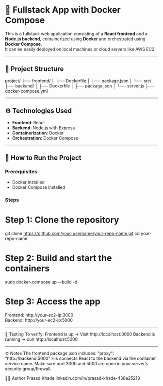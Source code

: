 # 🚀 Fullstack App with Docker Compose

This is a fullstack web application consisting of a **React frontend** and a **Node.js backend**, containerized using **Docker** and orchestrated using **Docker Compose**.  
It can be easily deployed on local machines or cloud servers like AWS EC2.

---

## 🧱 Project Structure
project/
├── frontend/
│ ├── Dockerfile
│ ├── package.json
│ └── src/
├── backend/
│ ├── Dockerfile
│ ├── package.json
│ └── server.js
├── docker-compose.yml


---

## ⚙️ Technologies Used

- **Frontend**: React
- **Backend**: Node.js with Express
- **Containerization**: Docker
- **Orchestration**: Docker Compose

---

## 🐳 How to Run the Project

### Prerequisites

- Docker installed
- Docker Compose installed

### Steps

# Step 1: Clone the repository
git clone https://github.com/your-username/your-repo-name.git
cd your-repo-name

# Step 2: Build and start the containers
sudo docker-compose up --build -d

# Step 3: Access the app
Frontend: http://your-ec2-ip:3000  
Backend:  http://your-ec2-ip:5000

---

🧪 Testing
To verify:
Frontend is up → Visit http://localhost:3000 
Backend is running → curl http://localhost:5000

---

⚙️ Notes
The frontend package.json includes:
"proxy": "http://backend:5000"
His connects React to the backend via the container service name.
Make sure port 3000 and 5000 are open in your server’s security group/firewall.


👨‍💻 Author
Prasad Khade
linkedin.com/in/prasad-khade-438a25218




 
